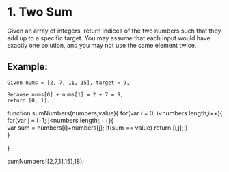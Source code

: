 # 1. Two Sum

Given an array of integers, return indices of the two numbers such that they add up to a specific target.
You may assume that each input would have exactly one solution, and you may not use the same element twice.

## Example:

```
Given nums = [2, 7, 11, 15], target = 9,

Because nums[0] + nums[1] = 2 + 7 = 9,
return [0, 1].
```
function sumNumbers(numbers,value){
  for(var i = 0; i<numbers.length;i++){
     for(var j = i+1; j<numbers.length;j++){     
        var sum = numbers[i]+numbers[j];
        if(sum == value) return [i,j];
    }  
}

}

sumNumbers([2,7,11,15],18);
 
